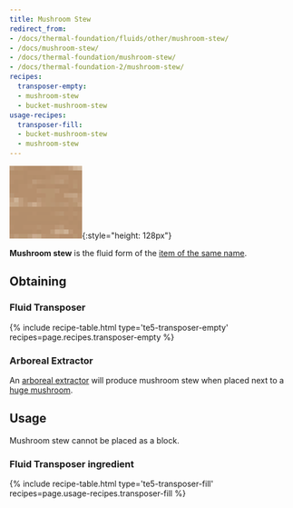 ```yaml
---
title: Mushroom Stew
redirect_from:
- /docs/thermal-foundation/fluids/other/mushroom-stew/
- /docs/mushroom-stew/
- /docs/thermal-foundation/mushroom-stew/
- /docs/thermal-foundation-2/mushroom-stew/
recipes:
  transposer-empty:
  - mushroom-stew
  - bucket-mushroom-stew
usage-recipes:
  transposer-fill:
  - bucket-mushroom-stew
  - mushroom-stew
---
```


![Mushroom stew](/assets/images/thermal-foundation-2/mushroom-stew.gif){:style="height: 128px"}


**Mushroom stew** is the fluid form of the [item of the same
name](https://minecraft.gamepedia.com/Mushroom_Stew).


Obtaining
---------

### Fluid Transposer
{% include recipe-table.html type='te5-transposer-empty' recipes=page.recipes.transposer-empty %}

### Arboreal Extractor
An [arboreal extractor](/docs/1.12/thermal-expansion-5/arboreal-extractor/) will produce mushroom stew
when placed next to a [huge
mushroom](https://minecraft.gamepedia.com/Huge_mushroom).


Usage
-----

Mushroom stew cannot be placed as a block.

### Fluid Transposer ingredient
{% include recipe-table.html type='te5-transposer-fill' recipes=page.usage-recipes.transposer-fill %}
